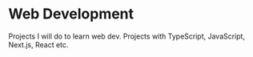 # Web Development
Projects I will do to learn web dev. Projects with TypeScript, JavaScript, Next.js, React etc. 
